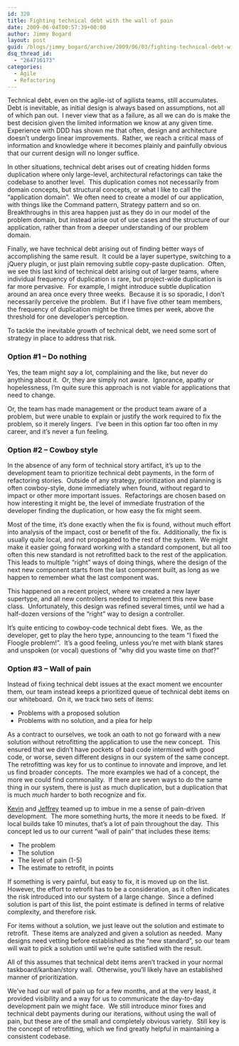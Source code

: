 ```yaml
---
id: 320
title: Fighting technical debt with the wall of pain
date: 2009-06-04T00:57:39+00:00
author: Jimmy Bogard
layout: post
guid: /blogs/jimmy_bogard/archive/2009/06/03/fighting-technical-debt-with-the-wall-of-pain.aspx
dsq_thread_id:
  - "264716173"
categories:
  - Agile
  - Refactoring
---
```

Technical debt, even on the agile-ist of agilista teams, still accumulates.&#160; Debt is inevitable, as initial design is always based on assumptions, not all of which pan out.&#160; I never view that as a failure, as all we can do is make the best decision given the limited information we know at any given time.&#160; Experience with DDD has shown me that often, design and architecture doesn’t undergo linear improvements.&#160; Rather, we reach a critical mass of information and knowledge where it becomes plainly and painfully obvious that our current design will no longer suffice.

In other situations, technical debt arises out of creating hidden forms duplication where only large-level, architectural refactorings can take the codebase to another level.&#160; This duplication comes not necessarily from domain concepts, but structural concepts, or what I like to call the “application domain”.&#160; We often need to create a model of our application, with things like the Command pattern, Strategy pattern and so on.&#160; Breakthroughs in this area happen just as they do in our model of the problem domain, but instead arise out of use cases and the structure of our application, rather than from a deeper understanding of our problem domain.

Finally, we have technical debt arising out of finding better ways of accomplishing the same result.&#160; It could be a layer supertype, switching to a jQuery plugin, or just plain removing subtle copy-paste duplication.&#160; Often, we see this last kind of technical debt arising out of larger teams, where individual frequency of duplication is rare, but project-wide duplication is far more pervasive.&#160; For example, I might introduce subtle duplication around an area once every three weeks.&#160; Because it is so sporadic, I don’t necessarily perceive the problem.&#160; But if I have five other team members, the frequency of duplication might be three times per week, above the threshold for one developer’s perception.

To tackle the inevitable growth of technical debt, we need some sort of strategy in place to address that risk.

### Option #1 – Do nothing

Yes, the team might _say_ a lot, complaining and the like, but never do anything about it.&#160; Or, they are simply not aware.&#160; Ignorance, apathy or hopelessness, I’m quite sure this approach is not viable for applications that need to change.

Or, the team has made management or the product team aware of a problem, but were unable to explain or justify the work required to fix the problem, so it merely lingers.&#160; I’ve been in this option far too often in my career, and it’s never a fun feeling.

### Option #2 – Cowboy style

In the absence of any form of technical story artifact, it’s up to the development team to prioritize technical debt payments, in the form of refactoring stories.&#160; Outside of any strategy, prioritization and planning is often cowboy-style, done immediately when found, without regard to impact or other more important issues.&#160; Refactorings are chosen based on how interesting it might be, the level of immediate frustration of the developer finding the duplication, or how easy the fix might seem.

Most of the time, it’s done exactly when the fix is found, without much effort into analysis of the impact, cost or benefit of the fix.&#160; Additionally, the fix is usually quite local, and not propagated to the rest of the system.&#160; We might make it easier going forward working with a standard component, but all too often this new standard is not retrofitted back to the rest of the application.&#160; This leads to multiple “right” ways of doing things, where the design of the next new component starts from the last component built, as long as we happen to remember what the last component was.

This happened on a recent project, where we created a new layer supertype, and all new controllers needed to implement this new base class.&#160; Unfortunately, this design was refined several times, until we had a half-dozen versions of the “right” way to design a controller.

It’s quite enticing to cowboy-code technical debt fixes.&#160; We, as the developer, get to play the hero type, announcing to the team “I fixed the Floogle problem!”.&#160; It’s a good feeling, unless you’re met with blank stares and unspoken (or vocal) questions of “why did you waste time on _that_?”

### Option #3 – Wall of pain

Instead of fixing technical debt issues at the exact moment we encounter them, our team instead keeps a prioritized queue of technical debt items on our whiteboard.&#160; On it, we track two sets of items:

  * Problems with a proposed solution
  * Problems with no solution, and a plea for help

As a contract to ourselves, we took an oath to not go forward with a new solution without retrofitting the application to use the new concept.&#160; This ensured that we didn’t have pockets of bad code intermixed with good code, or worse, seven different designs in our system of the same concept.&#160; The retrofitting was key for us to continue to innovate and improve, and let us find broader concepts.&#160; The more examples we had of a concept, the more we could find commonality.&#160; If there are seven ways to do the same thing in our system, there is just as much duplication, but a duplication that is much _much_ harder to both recognize and fix.

[Kevin](http://khurwitz.blogspot.com/) and [Jeffrey](http://jeffreypalermo.com/) teamed up to imbue in me a sense of pain-driven development.&#160; The more something hurts, the more it needs to be fixed.&#160; If local builds take 10 minutes, that’s a lot of pain throughout the day.&#160; This concept led us to our current “wall of pain” that includes these items:

  * The problem
  * The solution
  * The level of pain (1-5)
  * The estimate to retrofit, in points

If something is very painful, but easy to fix, it is moved up on the list.&#160; However, the effort to retrofit has to be a consideration, as it often indicates the risk introduced into our system of a large change.&#160; Since a defined solution is part of this list, the point estimate is defined in terms of relative complexity, and therefore risk.

For items without a solution, we just leave out the solution and estimate to retrofit.&#160; These items are analyzed and given a solution as needed.&#160; Many designs need vetting before established as the “new standard”, so our team will wait to pick a solution until we’re quite satisfied with the result. 

All of this assumes that technical debt items aren’t tracked in your normal taskboard/kanban/story wall.&#160; Otherwise, you’ll likely have an established manner of prioritization.

We’ve had our wall of pain up for a few months, and at the very least, it provided visibility and a way for us to communicate the day-to-day development pain we might face.&#160; We still introduce minor fixes and technical debt payments during our iterations, without using the wall of pain, but these are of the small and completely obvious variety.&#160; Still key is the concept of retrofitting, which we find greatly helpful in maintaining a consistent codebase.